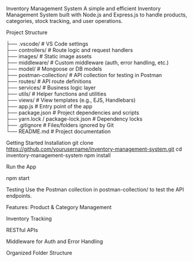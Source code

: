 Inventory Management System
A simple and efficient Inventory Management System built with Node.js and Express.js to handle products, categories, stock tracking, and user operations.

Project Structure

├── .vscode/                # VS Code settings  
├── controllers/            # Route logic and request handlers  
├── images/                 # Static image assets  
├── middleware/             # Custom middleware (auth, error handling, etc.)  
├── model/                  # Mongoose or DB models  
├── postman-collection/     # API collection for testing in Postman  
├── routes/                 # API route definitions  
├── services/               # Business logic layer  
├── utils/                  # Helper functions and utilities  
├── views/                  # View templates (e.g., EJS, Handlebars)  
├── app.js                  # Entry point of the app  
├── package.json            # Project dependencies and scripts  
├── yarn.lock / package-lock.json # Dependency locks  
├── .gitignore              # Files/folders ignored by Git  
└── README.md               # Project documentation

Getting Started
Installation
git clone https://github.com/yourusername/inventory-management-system.git
cd inventory-management-system
npm install

Run the App

npm start

Testing
Use the Postman collection in postman-collection/ to test the API endpoints.

Features:
Product & Category Management

Inventory Tracking

RESTful APIs

Middleware for Auth and Error Handling

Organized Folder Structure
